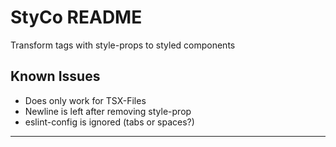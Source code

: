 # StyCo README

Transform tags with style-props to styled components

## Known Issues

- Does only work for TSX-Files
- Newline is left after removing style-prop
- eslint-config is ignored (tabs or spaces?)

---
